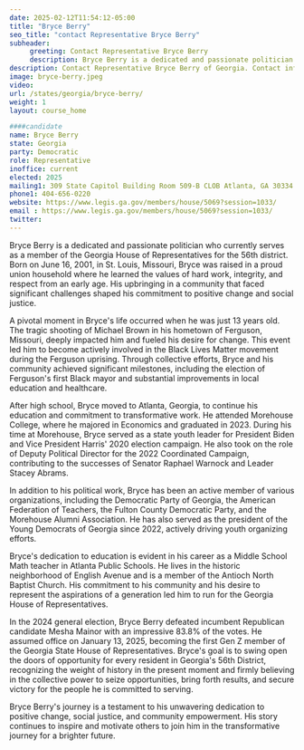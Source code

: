 ```yaml
---
date: 2025-02-12T11:54:12-05:00
title: "Bryce Berry"
seo_title: "contact Representative Bryce Berry"
subheader:
     greeting: Contact Representative Bryce Berry
     description: Bryce Berry is a dedicated and passionate politician who currently serves as a member of the Georgia House of Representatives for the 56th district. He assumed office on January 13, 2025. His current term ends on January 11, 2027.
description: Contact Representative Bryce Berry of Georgia. Contact information for Bryce Berry includes email address, phone number, and mailing address.
image: bryce-berry.jpeg
video:
url: /states/georgia/bryce-berry/
weight: 1
layout: course_home

####candidate
name: Bryce Berry
state: Georgia
party: Democratic
role: Representative
inoffice: current
elected: 2025
mailing1: 309 State Capitol Building Room 509-B CLOB Atlanta, GA 30334
phone1: 404-656-0220
website: https://www.legis.ga.gov/members/house/5069?session=1033/
email : https://www.legis.ga.gov/members/house/5069?session=1033/
twitter: 
---
```

Bryce Berry is a dedicated and passionate politician who currently serves as a member of the Georgia House of Representatives for the 56th district. Born on June 16, 2001, in St. Louis, Missouri, Bryce was raised in a proud union household where he learned the values of hard work, integrity, and respect from an early age. His upbringing in a community that faced significant challenges shaped his commitment to positive change and social justice.

A pivotal moment in Bryce's life occurred when he was just 13 years old. The tragic shooting of Michael Brown in his hometown of Ferguson, Missouri, deeply impacted him and fueled his desire for change. This event led him to become actively involved in the Black Lives Matter movement during the Ferguson uprising. Through collective efforts, Bryce and his community achieved significant milestones, including the election of Ferguson's first Black mayor and substantial improvements in local education and healthcare.

After high school, Bryce moved to Atlanta, Georgia, to continue his education and commitment to transformative work. He attended Morehouse College, where he majored in Economics and graduated in 2023. During his time at Morehouse, Bryce served as a state youth leader for President Biden and Vice President Harris' 2020 election campaign. He also took on the role of Deputy Political Director for the 2022 Coordinated Campaign, contributing to the successes of Senator Raphael Warnock and Leader Stacey Abrams.

In addition to his political work, Bryce has been an active member of various organizations, including the Democratic Party of Georgia, the American Federation of Teachers, the Fulton County Democratic Party, and the Morehouse Alumni Association. He has also served as the president of the Young Democrats of Georgia since 2022, actively driving youth organizing efforts.

Bryce's dedication to education is evident in his career as a Middle School Math teacher in Atlanta Public Schools. He lives in the historic neighborhood of English Avenue and is a member of the Antioch North Baptist Church. His commitment to his community and his desire to represent the aspirations of a generation led him to run for the Georgia House of Representatives.

In the 2024 general election, Bryce Berry defeated incumbent Republican candidate Mesha Mainor with an impressive 83.8% of the votes. He assumed office on January 13, 2025, becoming the first Gen Z member of the Georgia State House of Representatives. Bryce's goal is to swing open the doors of opportunity for every resident in Georgia's 56th District, recognizing the weight of history in the present moment and firmly believing in the collective power to seize opportunities, bring forth results, and secure victory for the people he is committed to serving.

Bryce Berry's journey is a testament to his unwavering dedication to positive change, social justice, and community empowerment. His story continues to inspire and motivate others to join him in the transformative journey for a brighter future.
